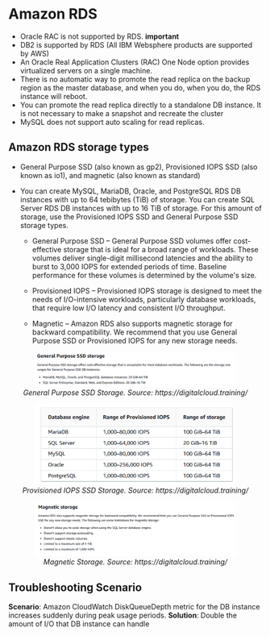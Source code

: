 # Amazon RDS

- Oracle RAC is not supported by RDS. **important**
- DB2 is supported by RDS (All IBM Websphere products are supported by AWS) 
- An Oracle Real Application Clusters (RAC) One Node option provides virtualized servers on a single machine. 
- There is no automatic way to promote the read replica on the backup region as the master database, and when you do,  when you do, the RDS instance will reboot. 
- You can promote the read replica directly to a standalone DB instance. It is not necessary to make a snapshot and recreate the cluster
- MySQL does not support auto scaling for read replicas.

## Amazon RDS storage types

- General Purpose SSD (also known as gp2), Provisioned IOPS SSD (also known as io1), and magnetic (also known as standard)

- You can create MySQL, MariaDB, Oracle, and PostgreSQL RDS DB instances with up to 64 tebibytes (TiB) of storage. You can create SQL Server RDS DB instances with up to 16 TiB of storage. For this amount of storage, use the Provisioned IOPS SSD and General Purpose SSD storage types.

  - General Purpose SSD – General Purpose SSD volumes offer cost-effective storage that is ideal for a broad range of workloads. These volumes deliver single-digit millisecond latencies and the ability to burst to 3,000 IOPS for extended periods of time. Baseline performance for these volumes is determined by the volume's size.

  - Provisioned IOPS – Provisioned IOPS storage is designed to meet the needs of I/O-intensive workloads, particularly database workloads, that require low I/O latency and consistent I/O throughput.

  - Magnetic – Amazon RDS also supports magnetic storage for backward compatibility. We recommend that you use General Purpose SSD or Provisioned IOPS for any new storage needs. 

<p align="center">
  <img alt="alt text" src="GP1.png" width="400">
  <br>
    <em>General Purpose SSD Storage. Source: https://digitalcloud.training/</em>
</p>
</n>
</n>
<p align="center">
  <img alt="alt text" src="IO1.png" width="400">
  <br>
    <em>Provisioned IOPS SSD Storage. Source: https://digitalcloud.training/</em>
</p>
</n>
</n>
<p align="center">
  <img alt="alt text" src="MAG1.png" width="400">
  <br>
    <em>Magnetic Storage. Source: https://digitalcloud.training/</em>
</p>
</n>
</n>

## Troubleshooting Scenario

**Scenario**: Amazon CloudWatch DiskQueueDepth metric for the DB instance increases suddenly during peak usage periods.
**Solution**: Double the amount of I/O that DB instance can handle